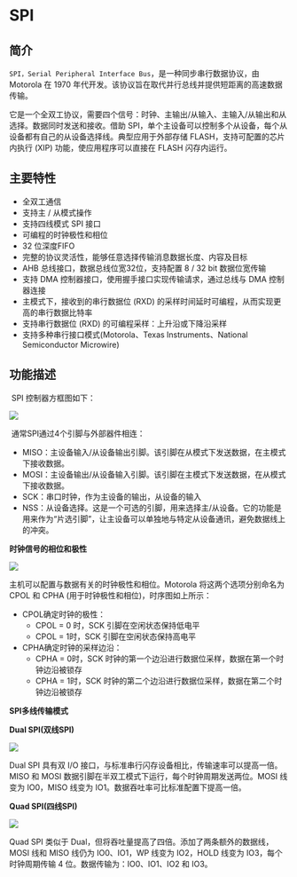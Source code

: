 # SPI

## 简介

`SPI，Serial Peripheral Interface Bus`，是一种同步串行数据协议，由 Motorola 在 1970 年代开发。该协议旨在取代并行总线并提供短距离的高速数据传输。

它是一个全双工协议，需要四个信号：时钟、主输出/从输入、主输入/从输出和从选择。数据同时发送和接收。借助 SPI，单个主设备可以控制多个从设备，每个从设备都有自己的从设备选择线。典型应用于外部存储 FLASH，支持可配置的芯片内执行 (XIP) 功能，使应用程序可以直接在 FLASH 闪存内运行。

## 主要特性

* 全双工通信
* 支持主 / 从模式操作
* 支持四线模式 SPI 接口
* 可编程的时钟极性和相位
* 32 位深度FIFO
* 完整的协议灵活性，能够任意选择传输消息数据长度、内容及目标
* AHB 总线接口，数据总线位宽32位，支持配置 8 / 32 bit 数据位宽传输
* 支持 DMA 控制器接口，使用握手接口实现传输请求，通过总线与 DMA 控制器连接
* 主模式下，接收到的串行数据位 (RXD) 的采样时间延时可编程，从而实现更高的串行数据比特率
* 支持串行数据位 (RXD) 的可编程采样：上升沿或下降沿采样
* 支持多种串行接口模式(Motorola、Texas Instruments、National Semiconductor Microwire)

## 功能描述

​		SPI 控制器方框图如下：

![](./image/dw_spi.png)

​	通常SPI通过4个引脚与外部器件相连：

- MISO：主设备输入/从设备输出引脚。该引脚在从模式下发送数据，在主模式下接收数据。
- MOSI：主设备输出/从设备输入引脚。该引脚在主模式下发送数据，在从模式下接收数据。
- SCK：串口时钟，作为主设备的输出，从设备的输入
- NSS：从设备选择。这是一个可选的引脚，用来选择主/从设备。它的功能是用来作为“片选引脚”，让主设备可以单独地与特定从设备通讯，避免数据线上的冲突。



**时钟信号的相位和极性**

![](./image/cpol_cpha.png)

主机可以配置与数据有关的时钟极性和相位。Motorola 将这两个选项分别命名为 CPOL 和 CPHA (用于时钟极性和相位)，时序图如上所示：

- CPOL确定时钟的极性：
  - CPOL = 0 时，SCK 引脚在空闲状态保持低电平
  - CPOL = 1时，SCK 引脚在空闲状态保持高电平
- CPHA确定时钟的采样边沿：
  - CPHA = 0时，SCK 时钟的第一个边沿进行数据位采样，数据在第一个时钟边沿被锁存
  - CPHA = 1时，SCK 时钟的第二个边沿进行数据位采样，数据在第二个时钟边沿被锁存



**SPI多线传输模式**

**Dual SPI(双线SPI)**

![](./image/dual_spi.png)

Dual SPI 具有双 I/O 接口，与标准串行闪存设备相比，传输速率可以提高一倍。MISO 和 MOSI 数据引脚在半双工模式下运行，每个时钟周期发送两位。MOSI 线变为 IO0，MISO 线变为 IO1。数据吞吐率可比标准配置下提高一倍。

**Quad SPI(四线SPI)**

![](./image/quad_spi.png)

Quad SPI 类似于 Dual，但将吞吐量提高了四倍。添加了两条额外的数据线，MOSI 线和 MISO 线仍为 IO0、IO1，WP 线变为 IO2，HOLD 线变为 IO3，每个时钟周期传输 4 位。数据传输为：IO0、IO1、IO2 和 IO3。

